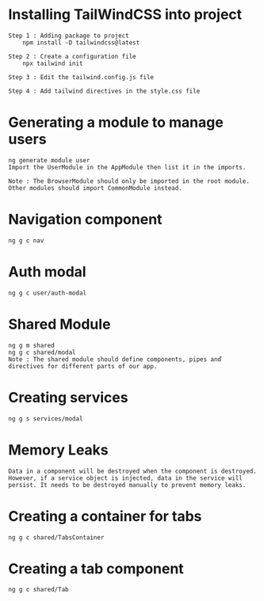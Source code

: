 # Installing TailWindCSS into project
    Step 1 : Adding package to project
        npm install -D tailwindcss@latest

    Step 2 : Create a configuration file
        npx tailwind init

    Step 3 : Edit the tailwind.config.js file

    Step 4 : Add tailwind directives in the style.css file

# Generating a module to manage users
    ng generate module user
    Import the UserModule in the AppModule then list it in the imports.

    Note : The BrowserModule should only be imported in the root module. Other modules should import CommonModule instead.

# Navigation component
    ng g c nav

# Auth modal
    ng g c user/auth-modal

# Shared Module
    ng g m shared
    ng g c shared/modal
    Note : The shared module should define components, pipes anď directives for different parts of our app.

# Creating services
    ng g s services/modal

# Memory Leaks
    Data in a component will be destroyed when the component is destroyed. However, if a service object is injected, data in the service will persist. It needs to be destroyed manually to prevent memory leaks.

# Creating a container for tabs
    ng g c shared/TabsContainer

# Creating a tab component
    ng g c shared/Tab